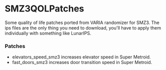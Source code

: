 # SMZ3QOLPatches
Some quality of life patches ported from VARIA randomizer for SMZ3. The ips files are the only thing you need to download, you'll have to apply them individually with something like LunarIPS.

### Patches
- elevators_speed_smz3 increases elevator speed in Super Metroid.
- fast_doors_smz3 increases door transition speed in Super Metroid.